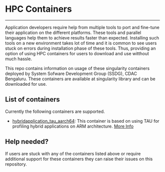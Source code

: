 # HPC Containers
---

Application developers require help from multiple tools to port and fine-tune their application on the different platforms. These tools and parallel languages help them to achieve results faster than expected. 
Installing such tools on a new environment takes lot of time and it is common to see users stuck on errors during installation phase of these tools. 
Thus, providing an option of using HPC containers for users to download and use witthout much hassle.

This repo contains information on usage of these singularity containers deployed by System Sofware Development Group (SSDG), CDAC Bengaluru. These containers are available at singularity library and can be downloaded for use. 

## List of containers

Currently the following containers are supported.

+ [hybridapplication_tau_aarch64](https://cloud.sylabs.io/library/cdac_ssdg/aarch64_container/hybridapplication_tau_aarch64): This container is based on using TAU for profiling hybrid applications on ARM architecture. [More Info](TAU_aarch64/README.md)

## Help needed?

If users are stuck with any of the containers listed above or require additional support for these containers they can raise their issues on this repository. 
